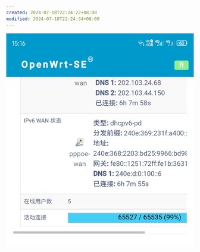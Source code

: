 ```yaml
---
created: 2024-07-18T22:24:22+08:00
modified: 2024-07-18T22:24:34+08:00
---
```


![Image](./99fe72e93f4facfea9693f44d9e76d6d.jpg)
